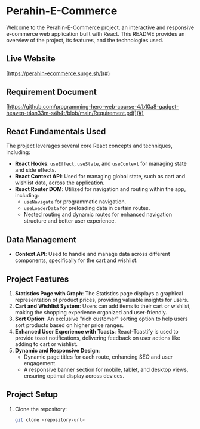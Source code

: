 # Perahin-E-Commerce

Welcome to the Perahin-E-Commerce project, an interactive and responsive e-commerce web application built with React. This README provides an overview of the project, its features, and the technologies used.

## Live Website
[https://perahin-ecommerce.surge.sh/](#)  

## Requirement Document
[https://github.com/programming-hero-web-course-4/b10a8-gadget-heaven-t4sn33m-s4h4t/blob/main/Requirement.pdf](#)  


## React Fundamentals Used
The project leverages several core React concepts and techniques, including:

- **React Hooks**: `useEffect`, `useState`, and `useContext` for managing state and side effects.
- **React Context API**: Used for managing global state, such as cart and wishlist data, across the application.
- **React Router DOM**: Utilized for navigation and routing within the app, including:
  - `useNavigate` for programmatic navigation.
  - `useLoaderData` for preloading data in certain routes.
  - Nested routing and dynamic routes for enhanced navigation structure and better user experience.

## Data Management
- **Context API**: Used to handle and manage data across different components, specifically for the cart and wishlist.

## Project Features
1. **Statistics Page with Graph**: The Statistics page displays a graphical representation of product prices, providing valuable insights for users.
2. **Cart and Wishlist System**: Users can add items to their cart or wishlist, making the shopping experience organized and user-friendly.
3. **Sort Option**: An exclusive "rich customer" sorting option to help users sort products based on higher price ranges.
4. **Enhanced User Experience with Toasts**: React-Toastify is used to provide toast notifications, delivering feedback on user actions like adding to cart or wishlist.
5. **Dynamic and Responsive Design**:
   - Dynamic page titles for each route, enhancing SEO and user engagement.
   - A responsive banner section for mobile, tablet, and desktop views, ensuring optimal display across devices.

## Project Setup
1. Clone the repository:  
   ```bash
   git clone <repository-url>
